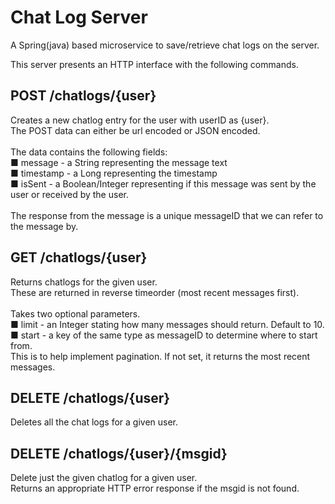 # Chat Log Server
A Spring(java) based microservice to save/retrieve chat logs on the server.

This server presents an HTTP interface with the following commands. 

## POST /chatlogs/{user}
Creates a new chatlog entry for the user with userID as {user}. <br />
The POST data can either be url encoded or JSON encoded. <br />
<br />
The data contains the following fields: <br />
■ message - a String representing the message text <br />
■ timestamp - a Long representing the timestamp <br />
■ isSent - a Boolean/Integer representing if this message was sent by the user or received by the user. <br />
<br />
The response from the message is a unique messageID that we can refer to the message by.

## GET /chatlogs/{user}
Returns chatlogs for the given user. <br />
These are returned in reverse timeorder (most recent messages first). <br />
<br />
Takes two optional parameters. <br />
■ limit - an Integer stating how many messages should return. Default to 10. <br />
■ start - a key of the same type as messageID to determine where to start from.  <br />
This is to help implement pagination. If not set, it returns the most recent messages. <br />

## DELETE /chatlogs/{user} 
Deletes all the chat logs for a given user. 

## DELETE /chatlogs/{user}/{msgid}
Delete just the given chatlog for a given user. <br />
Returns an appropriate HTTP error response if the msgid is not found.
